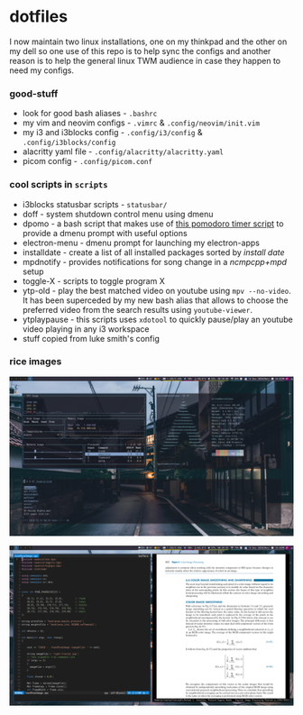 # dotfiles

I now maintain two linux installations, one on my thinkpad and the other on my dell so one use of this repo is to help sync the configs and another reason is to help the general linux TWM audience in case they happen to need my configs.

### good-stuff
* look for good bash aliases - `.bashrc`
* my vim and neovim configs - `.vimrc` & `.config/neovim/init.vim`
* my i3 and i3blocks config - `.config/i3/config` & `.config/i3blocks/config`
* alacritty yaml file - `.config/alacritty/alacritty.yaml`
* picom config - `.config/picom.conf`

### cool scripts in `scripts`
* i3blocks statusbar scripts - `statusbar/`
* doff - system shutdown control menu using dmenu
* dpomo - a bash script that makes use of [this pomodoro timer script](https://github.com/jsspencer/pomo) to provide a dmenu prompt with useful options
* electron-menu - dmenu prompt for launching my electron-apps
* installdate - create a list of all installed packages sorted by *install date*
* mpdnotify - provides notifications for song change in a *ncmpcpp+mpd* setup
* toggle-X - scripts to toggle program X
* ytp-old - play the best matched video on youtube using `mpv --no-video`. It has been superceded by my new bash alias that allows to choose the preferred video from the search results using `youtube-viewer`.
* ytplaypause - this scripts uses `xdotool` to quickly pause/play an youtube video playing in any i3 workspace
* stuff copied from luke smith's config

### rice images

![term-windows](./img/first.png)

![neovim](./img/second.png)
